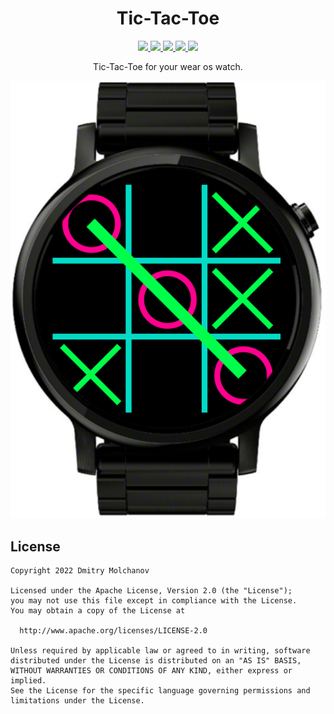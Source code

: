 <h1 align="center">Tic-Tac-Toe</h1> 
<p align="center">
  <a href="#">
    <img src="https://img.shields.io/badge/android-7.1+-blue?logo=android">
  </a>
  <a href="https://developer.android.com/jetpack/androidx/releases/wear-compose">
    <img src="https://img.shields.io/badge/Wear%20Compose-1.1.0--alpha06-yellow)">
  </a>
  <a href="https://github.com/MolchanovDmitry/TicTacToeWearOs/actions/workflows/lint.yml" target="_blank">
    <img src="https://github.com/MolchanovDmitry/TicTacToeWearOs/actions/workflows/lint.yml/badge.svg">
  </a>
  <a href="https://github.com/MolchanovDmitry/TicTacToeWearOs/actions/workflows/test.yml" target="_blank">
    <img src="https://github.com/MolchanovDmitry/TicTacToeWearOs/actions/workflows/test.yml/badge.svg">
  </a>
  <a href="https://github.com/MolchanovDmitry/TicTacToeWearOs/actions/workflows/build.yml">
    <img src="https://github.com/MolchanovDmitry/TicTacToeWearOs/actions/workflows/build.yml/badge.svg">
  </a>
</p>

<p align="center">
  Tic-Tac-Toe for your wear os watch.
</p>

<div align="center">
  <img src="img/screenshot.webp">
</div>

## License
```
Copyright 2022 Dmitry Molchanov

Licensed under the Apache License, Version 2.0 (the "License");
you may not use this file except in compliance with the License.
You may obtain a copy of the License at

  http://www.apache.org/licenses/LICENSE-2.0

Unless required by applicable law or agreed to in writing, software
distributed under the License is distributed on an "AS IS" BASIS,
WITHOUT WARRANTIES OR CONDITIONS OF ANY KIND, either express or implied.
See the License for the specific language governing permissions and
limitations under the License.
